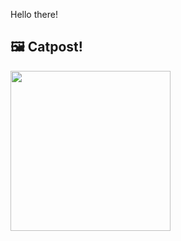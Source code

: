Hello there!



## 🖼️ Catpost!

<sub>
    <img src="https://cdn2.thecatapi.com/images/zSaRs_YFS.jpg" height="256">
</sub>


